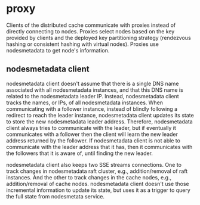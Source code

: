 # proxy

Clients of the distributed cache communicate with proxies instead of
directly connecting to nodes.
Proxies select nodes based on the key provided by clients and the deployed
key partitioning strategy (rendezvous hashing or consistent hashing with virtual nodes).
Proxies use nodesmetadata to get node's information.

## nodesmetadata client

nodesmetadata client doesn't assume that there is a single DNS name associated with all nodesmetadata instances,
and that this DNS name is related to the nodesmetadata leader IP.
Instead, nodesmetadata client tracks the names, or IPs, of all nodesmetadata instances.
When communicating with a follower instance, instead of blindly following a
redirect to reach the leader instance, nodesmetadata client updates its state to
store the new nodesmetadata leader address.
Therefore, nodesmetadata client always tries to communicate with the leader,
but if eventually it communicates with a follower then the client will learn the new leader address returned by the follower.
If nodesmetadata client is not able to communicate with the leader address that it has, 
then it communicates with the followers that it is aware of, until finding the new leader.

nodesmetadata client also keeps two SSE streams connections.
One to track changes in nodesmetadata raft cluster, e.g., addition/removal of raft instances.
And the other to track changes in the cache nodes, e.g., addition/removal of cache nodes.
nodesmetadata client doesn't use those incremental information to update its state,
but uses it as a trigger to query the full state from nodesmetata service.
